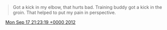 > Got a kick in my elbow, that hurts bad\. Training buddy got a kick in the groin\. That helped to put my pain in perspective\.

<img src="../../media/tweet.ico" width="12" /> [Mon Sep 17 21:23:19 +0000 2012](https://twitter.com/DromerDenker/status/247807975044038657)